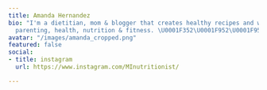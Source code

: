 ```yaml
---
title: Amanda Hernandez
bio: "I'm a dietitian, mom & blogger that creates healthy recipes and writes about
  parenting, health, nutrition & fitness. \U0001F352\U0001F952\U0001F955"
avatar: "/images/amanda_cropped.png"
featured: false
social:
- title: instagram
  url: https://www.instagram.com/MInutritionist/

---
```

